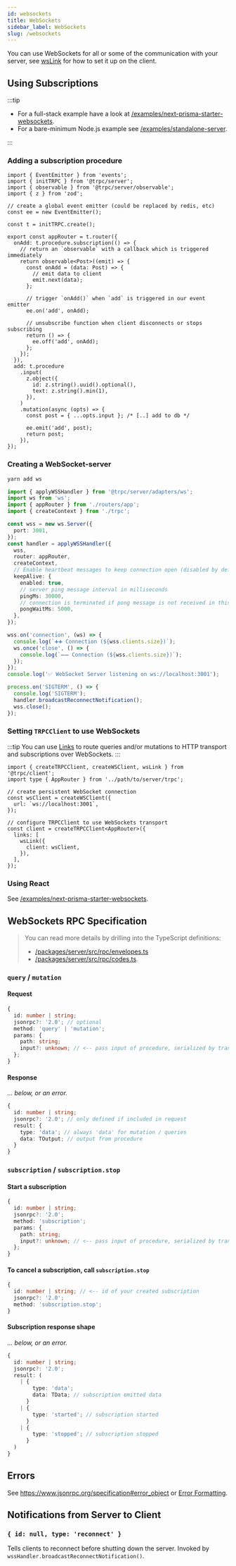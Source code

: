 ```yaml
---
id: websockets
title: WebSockets
sidebar_label: WebSockets
slug: /websockets
---
```


You can use WebSockets for all or some of the communication with your server, see [wsLink](../client/links/wsLink.md) for how to set it up on the client.

## Using Subscriptions

:::tip

- For a full-stack example have a look at [/examples/next-prisma-starter-websockets](https://github.com/trpc/examples-next-prisma-starter-websockets).
- For a bare-minimum Node.js example see [/examples/standalone-server](https://github.com/trpc/trpc/tree/next/examples/standalone-server).

:::

### Adding a subscription procedure

```tsx title='server/router.ts'
import { EventEmitter } from 'events';
import { initTRPC } from '@trpc/server';
import { observable } from '@trpc/server/observable';
import { z } from 'zod';

// create a global event emitter (could be replaced by redis, etc)
const ee = new EventEmitter();

const t = initTRPC.create();

export const appRouter = t.router({
  onAdd: t.procedure.subscription(() => {
    // return an `observable` with a callback which is triggered immediately
    return observable<Post>((emit) => {
      const onAdd = (data: Post) => {
        // emit data to client
        emit.next(data);
      };

      // trigger `onAdd()` when `add` is triggered in our event emitter
      ee.on('add', onAdd);

      // unsubscribe function when client disconnects or stops subscribing
      return () => {
        ee.off('add', onAdd);
      };
    });
  }),
  add: t.procedure
    .input(
      z.object({
        id: z.string().uuid().optional(),
        text: z.string().min(1),
      }),
    )
    .mutation(async (opts) => {
      const post = { ...opts.input }; /* [..] add to db */

      ee.emit('add', post);
      return post;
    }),
});
```

### Creating a WebSocket-server

```bash
yarn add ws
```

```ts title='server/wsServer.ts'
import { applyWSSHandler } from '@trpc/server/adapters/ws';
import ws from 'ws';
import { appRouter } from './routers/app';
import { createContext } from './trpc';

const wss = new ws.Server({
  port: 3001,
});
const handler = applyWSSHandler({
  wss,
  router: appRouter,
  createContext,
  // Enable heartbeat messages to keep connection open (disabled by default)
  keepAlive: {
    enabled: true,
    // server ping message interval in milliseconds
    pingMs: 30000,
    // connection is terminated if pong message is not received in this many milliseconds
    pongWaitMs: 5000,
  },
});

wss.on('connection', (ws) => {
  console.log(`➕➕ Connection (${wss.clients.size})`);
  ws.once('close', () => {
    console.log(`➖➖ Connection (${wss.clients.size})`);
  });
});
console.log('✅ WebSocket Server listening on ws://localhost:3001');

process.on('SIGTERM', () => {
  console.log('SIGTERM');
  handler.broadcastReconnectNotification();
  wss.close();
});
```

### Setting `TRPCClient` to use WebSockets

:::tip
You can use [Links](../client/links/overview.md) to route queries and/or mutations to HTTP transport and subscriptions over WebSockets.
:::

```tsx title='client.ts'
import { createTRPCClient, createWSClient, wsLink } from '@trpc/client';
import type { AppRouter } from '../path/to/server/trpc';

// create persistent WebSocket connection
const wsClient = createWSClient({
  url: `ws://localhost:3001`,
});

// configure TRPCClient to use WebSockets transport
const client = createTRPCClient<AppRouter>({
  links: [
    wsLink({
      client: wsClient,
    }),
  ],
});
```

### Using React

See [/examples/next-prisma-starter-websockets](https://github.com/trpc/examples-next-prisma-starter-websockets).

## WebSockets RPC Specification

> You can read more details by drilling into the TypeScript definitions:
>
> - [/packages/server/src/rpc/envelopes.ts](https://github.com/trpc/trpc/tree/next/packages/server/src/rpc/envelopes.ts)
> - [/packages/server/src/rpc/codes.ts](https://github.com/trpc/trpc/tree/next/packages/server/src/rpc/codes.ts).

### `query` / `mutation`

#### Request

```ts
{
  id: number | string;
  jsonrpc?: '2.0'; // optional
  method: 'query' | 'mutation';
  params: {
    path: string;
    input?: unknown; // <-- pass input of procedure, serialized by transformer
  };
}
```

#### Response

_... below, or an error._

```ts
{
  id: number | string;
  jsonrpc?: '2.0'; // only defined if included in request
  result: {
    type: 'data'; // always 'data' for mutation / queries
    data: TOutput; // output from procedure
  }
}
```

### `subscription` / `subscription.stop`

#### Start a subscription

```ts
{
  id: number | string;
  jsonrpc?: '2.0';
  method: 'subscription';
  params: {
    path: string;
    input?: unknown; // <-- pass input of procedure, serialized by transformer
  };
}
```

#### To cancel a subscription, call `subscription.stop`

```ts
{
  id: number | string; // <-- id of your created subscription
  jsonrpc?: '2.0';
  method: 'subscription.stop';
}
```

#### Subscription response shape

_... below, or an error._

```ts
{
  id: number | string;
  jsonrpc?: '2.0';
  result: (
    | {
        type: 'data';
        data: TData; // subscription emitted data
      }
    | {
        type: 'started'; // subscription started
      }
    | {
        type: 'stopped'; // subscription stopped
      }
  )
}
```

## Errors

See <https://www.jsonrpc.org/specification#error_object> or [Error Formatting](../server/error-formatting.md).

## Notifications from Server to Client

### `{ id: null, type: 'reconnect' }`

Tells clients to reconnect before shutting down the server. Invoked by `wssHandler.broadcastReconnectNotification()`.
